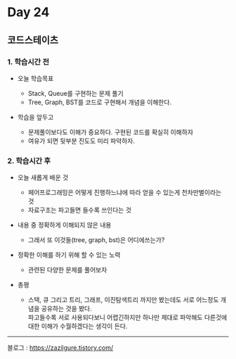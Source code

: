 # Day 24

## 코드스테이츠

### 1. 학습시간 전
* 오늘 학습목표

    * Stack, Queue를 구현하는 문제 풀기
    * Tree, Graph, BST를 코드로 구현해서 개념을 이해한다.
* 학습을 앞두고

    * 문제풀이보다도 이해가 중요하다. 구현된 코드를 확실히 이해하자
    * 여유가 되면 뒷부분 진도도 미리 파악하자.
### 2. 학습시간 후
* 오늘 새롭게 배운 것

    * 페어프로그래밍은 어떻게 진행하느냐에 따라 얻을 수 있는게 천차만별이라는 것
    * 자료구조는 파고들면 들수록 쓰인다는 것
* 내용 중 정확하게 이해되지 않은 내용

    * 그래서 또 이것들(tree, graph, bst)은 어디에쓰는가?
* 정확한 이해를 하기 위해 할 수 있는 노력

    * 관련된 다양한 문제를 풀어보자
* 총평

    * 스택, 큐 그리고 트리, 그래프, 이진탐색트리 까지만 봤는데도 서로 어느정도 개념을 공유하는 것을 봤다.  
    파고들수록 서로 사용되다보니 어렵긴하지만 하나만 제대로 파악해도 다른것에 대한 이해가 수월하겠다는 생각이 든다.
---
블로그 : https://zazilgure.tistory.com/